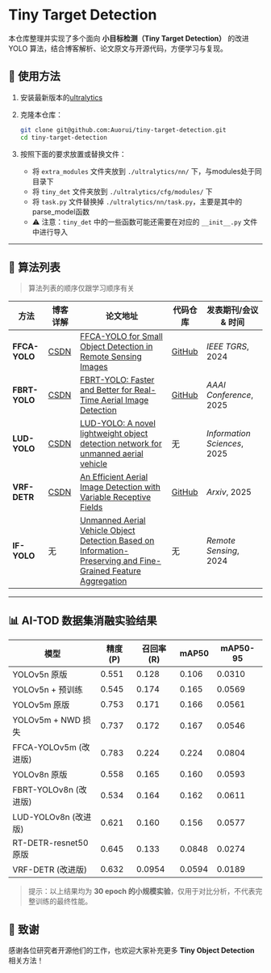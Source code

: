 # Tiny Target Detection

本仓库整理并实现了多个面向 **小目标检测（Tiny Target Detection）** 的改进 YOLO 算法，结合博客解析、论文原文与开源代码，方便学习与复现。

## 🚀 使用方法

1. 安装最新版本的[ultralytics](https://blog.csdn.net/m0_62919535/article/details/151312190)

2. 克隆本仓库：

   ```bash
   git clone git@github.com:Auorui/tiny-target-detection.git
   cd tiny-target-detection
   ```

3. 按照下面的要求放置或替换文件：

   - 将 `extra_modules` 文件夹放到 `./ultralytics/nn/` 下，与modules处于同目录下
   - 将 `tiny_det` 文件夹放到 `./ultralytics/cfg/modules/` 下  
   - 将 `task.py` 文件替换掉 `./ultralytics/nn/task.py`，主要是其中的parse_model函数
   - ⚠️ 注意：`tiny_det` 中的一些函数可能还需要在对应的 `__init__.py` 文件中进行导入

---

## 📌 算法列表

> 算法列表的顺序仅跟学习顺序有关

|  方法  |  博客详解  |  论文地址  | 代码仓库  |  发表期刊/会议 & 时间  |
| --------------- | -------------------------------------------------------------------- | --------------------------------------------------------------------------------------------------------------------------------------------------------- | ----------------------------------------------------- | ---------------------------- |
|  **FFCA-YOLO**  | [CSDN](https://blog.csdn.net/m0_62919535/article/details/151312190) | [FFCA-YOLO for Small Object Detection in Remote Sensing Images](https://ieeexplore.ieee.org/document/10423050) | [GitHub](https://github.com/yemu1138178251/FFCA-YOLO) |*IEEE TGRS*, 2024|
|  **FBRT-YOLO**  | [CSDN](https://blog.csdn.net/m0_62919535/article/details/151573708) | [FBRT-YOLO: Faster and Better for Real-Time Aerial Image Detection](https://arxiv.org/pdf/2504.20670v1) | [GitHub](https://github.com/galaxy-oss/FCM)  |*AAAI Conference*, 2025|
|  **LUD-YOLO**   | [CSDN](https://blog.csdn.net/m0_62919535/article/details/152164243) | [LUD-YOLO: A novel lightweight object detection network for unmanned aerial vehicle](https://www.sciencedirect.com/science/article/pii/S0020025524012805) | 无 |*Information Sciences*, 2025|
|  **VRF-DETR**   | [CSDN](https://blog.csdn.net/m0_62919535/article/details/152615666) | [An Efficient Aerial Image Detection with Variable Receptive Fields](https://arxiv.org/pdf/2504.15165) | [GitHub](https://github.com/LiuWenbin-CV/VRF-DETR) |*Arxiv*, 2025| 
|  **IF-YOLO**  | 无 | [Unmanned Aerial Vehicle Object Detection Based on Information-Preserving and Fine-Grained Feature Aggregation](https://www.mdpi.com/2072-4292/16/14/2590) | 无 | *Remote Sensing*, 2024 |

---

## 📊 AI-TOD 数据集消融实验结果

| 模型                 | 精度 (P) | 召回率 (R) | mAP50 | mAP50-95 |
| ------------------ | ------ | ------- | ----- | -------- |
| YOLOv5n 原版         | 0.551  | 0.128   | 0.106 | 0.0310   |
| YOLOv5n + 预训练      | 0.545  | 0.174   | 0.165 | 0.0569   |
| YOLOv5m 原版         | 0.753  | 0.171   | 0.166 | 0.0561   |
| YOLOv5m + NWD 损失   | 0.737  | 0.172   | 0.167 | 0.0546   |
| FFCA-YOLOv5m (改进版) | 0.783  | 0.224   | 0.224 | 0.0804   |
| YOLOv8n 原版         | 0.558  | 0.165   | 0.160 | 0.0593   |
| FBRT-YOLOv8n (改进版) | 0.534  | 0.164   | 0.162 | 0.0611   |
| LUD-YOLOv8n (改进版) | 0.621  | 0.160   | 0.156 | 0.0577   |
| RT-DETR-resnet50 原版 | 0.645  | 0.133 | 0.0848 | 0.0274 |
| VRF-DETR (改进版) | 0.632  | 0.0954 | 0.0594 | 0.0189 |  

> 提示：以上结果均为 **30 epoch 的小规模实验**，仅用于对比分析，不代表完整训练的最终性能。

## 🙌 致谢

感谢各位研究者开源他们的工作，也欢迎大家补充更多 **Tiny Object Detection** 相关方法！
